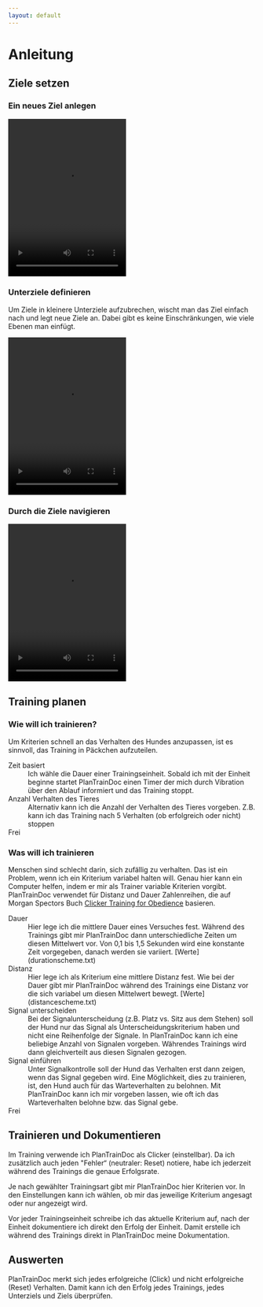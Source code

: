```yaml
---
layout: default
---
```


# Anleitung

## Ziele setzen

<!-- _Be a splitter, not a lumper - (Bob Bailey, Alexandra Kurland, ...)_ -->

### Ein neues Ziel anlegen
<!-- Kinn Target -->
<video controls width="240" height="320" >
<source src="images/ZielAnlegen_KinnTarget_edited.mp4">
</video>

### Unterziele definieren

Um Ziele in kleinere Unterziele aufzubrechen, wischt man das Ziel einfach nach
und legt neue Ziele an. Dabei gibt es keine Einschränkungen, wie viele Ebenen
man einfügt.

<video controls width="240" height="320" >
<source src="images/UnterzieleAnlegen_KinnTarget.mp4">
</video>

<!-- 
für 1 min -> 10 sec, 30 sec
Hund berührt Target
Signal "Touch"
-->

### Durch die Ziele navigieren

<video controls width="240" height="320" >
<source src="images/Navigation_Kinntarget_small.mp4">
</video>

## Training planen

### Wie will ich trainieren?
Um Kriterien schnell an das Verhalten des Hundes anzupassen, ist es sinnvoll,
das Training in Päckchen aufzuteilen. 
<dl>
<dt>Zeit basiert</dt>
<dd>Ich wähle die Dauer einer Trainingseinheit. Sobald ich mit der Einheit 
beginne startet PlanTrainDoc einen Timer der mich durch Vibration über den Ablauf
informiert und das Training stoppt.</dd>
<dt>Anzahl Verhalten des Tieres</dt>
<dd>Alternativ kann ich die Anzahl der Verhalten des Tieres vorgeben. Z.B. kann
ich das Training nach 5 Verhalten (ob erfolgreich oder nicht) stoppen</dd>
<dt>Frei</dt>
</dl>

### Was will ich trainieren

Menschen sind schlecht darin, sich zufällig zu verhalten. Das ist ein Problem,
wenn ich ein Kriterium variabel halten will. Genau hier kann ein Computer helfen,
indem er mir als Trainer variable Kriterien vorgibt. PlanTrainDoc verwendet für 
Distanz und Dauer Zahlenreihen, die auf Morgan Spectors Buch 
[Clicker Training for Obedience](https://www.amazon.de/Clicker-Training-Obedience-Shaping-Performance-Positively/dp/0962401781/ref=sr_1_2?__mk_de_DE=%C3%85M%C3%85%C5%BD%C3%95%C3%91&dchild=1&keywords=Clicker+training+for+obedience&qid=1630042590&sr=8-2)
basieren. 
<dl>
<dt>Dauer</dt> 
<dd>Hier lege ich die mittlere Dauer eines Versuches fest. Während des 
Trainings gibt mir PlanTrainDoc dann unterschiedliche Zeiten um diesen
Mittelwert vor. Von 0,1 bis 1,5 Sekunden wird eine konstante Zeit vorgegeben,
danach werden sie variiert. [Werte](durationscheme.txt)</dd>
<dt>Distanz</dt>
<dd>Hier lege ich als Kriterium eine mittlere Distanz fest. Wie bei der Dauer
gibt mir PlanTrainDoc während des Trainings eine Distanz vor die sich variabel um
diesen Mittelwert bewegt. [Werte](distancescheme.txt)</dd>
<dt>Signal unterscheiden</dt>
<dd>Bei der Signalunterscheidung (z.B. Platz vs. Sitz aus dem Stehen) soll
der Hund nur das Signal als Unterscheidungskriterium haben und nicht eine
Reihenfolge der Signale. In PlanTrainDoc kann ich eine beliebige Anzahl von
Signalen vorgeben. Währendes Trainings wird dann gleichverteilt aus diesen
Signalen gezogen.</dd>
<dt>Signal einführen</dt>
<dd>Unter Signalkontrolle soll der Hund das Verhalten erst dann zeigen, wenn 
das Signal gegeben wird. Eine Möglichkeit, dies zu trainieren, ist, den Hund auch
für das Warteverhalten zu belohnen. Mit PlanTrainDoc kann ich mir vorgeben
lassen, wie oft ich das Warteverhalten belohne bzw. das Signal gebe.</dd>
<dt>Frei</dt>
<dd></dd>
</dl>

## Trainieren und Dokumentieren

Im Training verwende ich PlanTrainDoc als Clicker (einstellbar). Da ich
zusätzlich auch jeden "Fehler“ (neutraler: Reset) notiere, habe ich jederzeit
während des Trainings die genaue Erfolgsrate.

Je nach gewählter Trainingsart gibt mir PlanTrainDoc hier Kriterien vor. In den
Einstellungen kann ich wählen, ob mir das jeweilige Kriterium angesagt oder
nur angezeigt wird.

Vor jeder Trainingseinheit schreibe ich das aktuelle Kriterium auf,
nach der Einheit dokumentiere ich direkt den Erfolg der Einheit. Damit erstelle
ich während des Trainings direkt in PlanTrainDoc meine Dokumentation. 

## Auswerten

PlanTrainDoc merkt sich jedes erfolgreiche (Click) und nicht erfolgreiche (Reset)
Verhalten. Damit kann ich den Erfolg jedes Trainings, jedes
Unterziels und Ziels überprüfen. 

